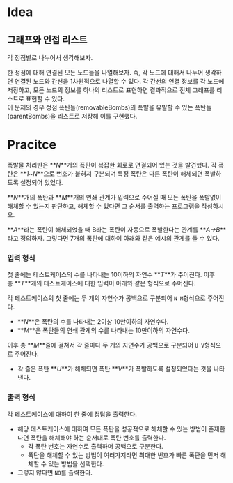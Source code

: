 # Idea

## 그래프와 인접 리스트

각 정점별로 나누어서 생각해보자.

한 정점에 대해 연결된 모든 노드들을 나열해보자.
즉, 각 노드에 대해서 나누어 생각하면 연결된 노드와 간선을 1차원적으로 나열할 수 있다.
각 간선의 연결 정보를 각 노드에 저장하고, 모든 노드의 정보를 하나의 리스트로 표현하면 결과적으로 전체 그래프를 리스트로 표현할 수 있다.  
이 문제의 경우 정점 폭탄들(removableBombs)의 폭발을 유발할 수 있는 폭탄들(parentBombs)을 리스트로 저장해 이를 구현했다.

# Pracitce

폭발물 처리반은 **_N_**개의 폭탄이 복잡한 회로로 연결되어 있는 것을 발견했다. 각 폭탄은 **_1~N_**으로 번호가 붙혀져 구분되며 특정 폭탄은 다른 폭탄이 해체되면 폭발하도록 설정되어 있었다.

**_N_**개의 폭탄과 **_M_**개의 연쇄 관계가 입력으로 주어질 때 모든 폭탄을 폭발없이 해체할 수 있는지 판단하고, 해체할 수 있다면 그 순서를 출력하는 프로그램을 작성하시오.

**_A_**라는 폭탄이 해체되었을 때 B라는 폭탄이 자동으로 폭발한다는 관계를 **_A->B_**라고 정의하자. 그렇다면 7개의 폭탄에 대하여 아래와 같은 예시의 관계를 들 수 있다.

### **입력 형식**

첫 줄에는 테스트케이스의 수를 나타내는 10이하의 자연수 **_T_**가 주어진다. 이후 총 **_T_**개의 테스트케이스에 대한 입력이 아래와 같은 형식으로 주어진다.

각 테스트케이스의 첫 줄에는 두 개의 자연수가 공백으로 구분되어 `N M`형식으로 주어진다.

- **_N_**은 폭탄의 수를 나타내는 2이상 10만이하의 자연수다.
- **_M_**은 폭탄들의 연쇄 관계의 수를 나타내는 10만이하의 자연수다.

이후 총 **_M_**줄에 걸쳐서 각 줄마다 두 개의 자연수가 공백으로 구분되어 `U V`형식으로 주어진다.

- 각 줄은 폭탄 **_U_**가 해체되면 폭탄 **_V_**가 폭발하도록 설정되었다는 것을 나타낸다.

### **출력 형식**

각 테스트케이스에 대하여 한 줄에 정답을 출력한다.

- 해당 테스트케이스에 대하여 모든 폭탄을 성공적으로 해체할 수 있는 방법이 존재한다면 폭탄을 해체해야 하는 순서대로 폭탄 번호를 출력한다.
  - 각 폭탄 번호는 자연수로 출력하며 공백으로 구분한다.
  - 폭탄을 해체할 수 있는 방법이 여러가지라면 최대한 번호가 빠른 폭탄을 먼저 해체할 수 있는 방법을 선택한다.
- 그렇지 않다면 `NO`를 출력한다.
